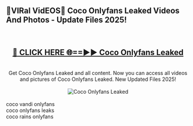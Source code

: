 <h2>🔴VIRal VidEOS🔴 Coco Onlyfans Leaked Videos And Photos - Update Files 2025!</h2>
<br>
<div align="center">
<h2><a href="https://virallinks.top/odZfE0" rel="nofollow">🔴 CLICK HERE 🌐==►► Coco Onlyfans Leaked</a></h2>
<br>
Get Coco Onlyfans Leaked and all content. Now you can access all videos and pictures of Coco Onlyfans Leaked. New Updated Files 2025!
<br>
<br>
<a href="https://virallinks.top/odZfE0" rel="nofollow" data-target="animated-image.originalLink"><img src="https://i.imgur.com/dJHk4Zq.gif)" alt="Coco Onlyfans Leaked" style="max-width: 100%; display: inline-block;" data-target="animated-image.originalImage"></a>
</div>
<br>
coco vandi onlyfans<br>
coco onlyfans leaks<br>
coco rains onlyfans